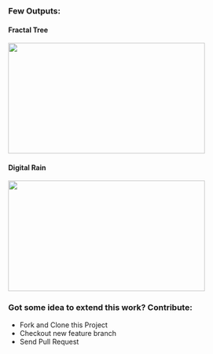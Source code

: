 ### Few Outputs: <br/>
#### Fractal Tree
<img src="https://github.com/anandnkhl/The_Great_Canvas_Project/blob/master/OutputImages/FractalTree.jpg" width="400" height="225" />

#### Digital Rain
<img src="https://github.com/anandnkhl/The_Great_Canvas_Project/blob/master/OutputImages/DigitalRain.jpg" width="400" height="225" />


### Got some idea to extend this work? Contribute:
- Fork and Clone this Project
- Checkout new feature branch
- Send Pull Request
